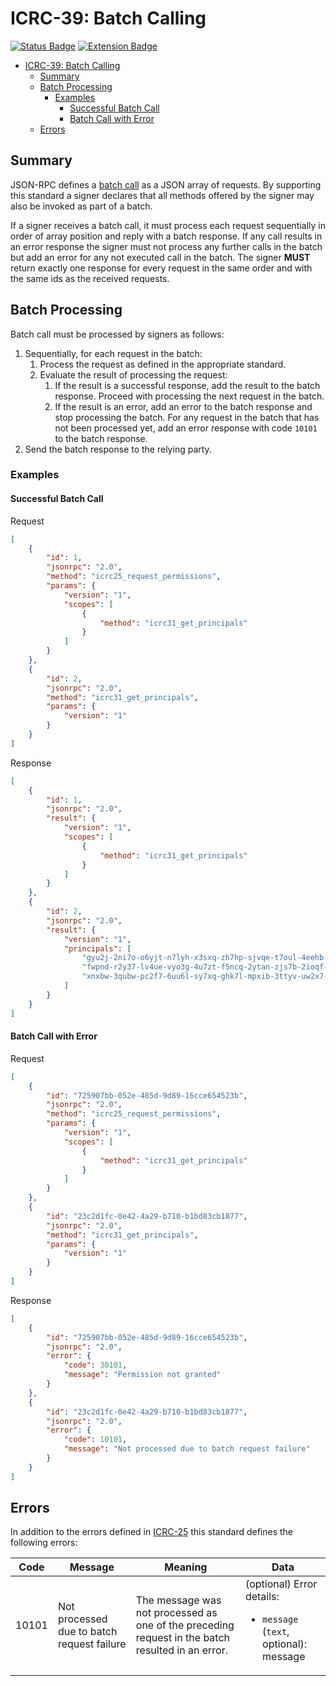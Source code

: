 # ICRC-39: Batch Calling

[![Status Badge](https://img.shields.io/badge/STATUS-DRAFT-ffcc00.svg)](https://github.com/orgs/dfinity/projects/31)
[![Extension Badge](https://img.shields.io/badge/Extends-ICRC--25-ffcc222.svg)](./icrc_25_signer_interaction_standard.md)

<!-- TOC -->
* [ICRC-39: Batch Calling](#icrc-39-batch-calling)
  * [Summary](#summary)
  * [Batch Processing](#batch-processing)
    * [Examples](#examples)
      * [Successful Batch Call](#successful-batch-call)
      * [Batch Call with Error](#batch-call-with-error)
  * [Errors](#errors)
<!-- TOC -->

## Summary

JSON-RPC defines a [batch call](https://www.jsonrpc.org/specification#batch) as a JSON array of requests. By supporting this standard a signer declares that all methods offered by the signer may also be invoked as part of a batch.

If a signer receives a batch call, it must process each request sequentially in order of array position and reply with a batch response. If any call results in an error response the signer must not process any further calls in the batch but add an error for any not executed call in the batch. The signer **MUST** return exactly one response for every request in the same order and with the same ids as the received requests.

## Batch Processing

Batch call must be processed by signers as follows:

1. Sequentially, for each request in the batch:
   1. Process the request as defined in the appropriate standard.
   2. Evaluate the result of processing the request:
      1. If the result is a successful response, add the result to the batch response. Proceed with processing the next request in the batch.
      2. If the result is an error, add an error to the batch response and stop processing the batch. For any request in the batch that has not been processed yet, add an error response with code `10101` to the batch response.
3. Send the batch response to the relying party.


### Examples

#### Successful Batch Call

Request

```json
[
    {
        "id": 1,
        "jsonrpc": "2.0",
        "method": "icrc25_request_permissions",
        "params": {
            "version": "1",
            "scopes": [
                {
                    "method": "icrc31_get_principals"
                }
            ]
        }
    },
    {
        "id": 2,
        "jsonrpc": "2.0",
        "method": "icrc31_get_principals",
        "params": {
            "version": "1"
        }
    }
]
```

Response

```json
[
    {
        "id": 1,
        "jsonrpc": "2.0",
        "result": {
            "version": "1",
            "scopes": [
                {
                    "method": "icrc31_get_principals"
                }
            ]
        }
    },
    {
        "id": 2,
        "jsonrpc": "2.0",
        "result": {
            "version": "1",
            "principals": [
                "gyu2j-2ni7o-o6yjt-n7lyh-x3sxq-zh7hp-sjvqe-t7oul-4eehb-2gvtt-jae",
                "fwpnd-r2y37-lv4ue-vyo3g-4u7zt-f5ncq-2ytan-zjs7b-2ioqf-n7j6u-gqe",
                "xnxbw-3qubw-pc2f7-6uu6l-sy7xq-ghk7l-mpxib-3ttyv-uw2x7-vfdhf-2ae"
            ]
        }
    }
]
```

#### Batch Call with Error

Request

```json
[
    {
        "id": "725907bb-052e-485d-9d89-16cce654523b",
        "jsonrpc": "2.0",
        "method": "icrc25_request_permissions",
        "params": {
            "version": "1",
            "scopes": [
                {
                    "method": "icrc31_get_principals"
                }
            ]
        }
    },
    {
        "id": "23c2d1fc-0e42-4a29-b710-b1bd83cb1877",
        "jsonrpc": "2.0",
        "method": "icrc31_get_principals",
        "params": {
            "version": "1"
        }
    }
]
```

Response

```json
[
    {
        "id": "725907bb-052e-485d-9d89-16cce654523b",
        "jsonrpc": "2.0",
        "error": {
            "code": 30101,
            "message": "Permission not granted"
        }
    },
    {
        "id": "23c2d1fc-0e42-4a29-b710-b1bd83cb1877",
        "jsonrpc": "2.0",
        "error": {
            "code": 10101,
            "message": "Not processed due to batch request failure"
        }
    }
]
```

## Errors

In addition to the errors defined in [ICRC-25](./icrc_25_signer_interaction_standard.md#errors-3) this standard defines the following errors:


| Code  | Message                                    | Meaning                                                                                          | Data                                                                                |
|-------|--------------------------------------------|--------------------------------------------------------------------------------------------------|-------------------------------------------------------------------------------------|
| 10101 | Not processed due to batch request failure | The message was not processed as one of the preceding request in the batch resulted in an error. | (optional) Error details: <ul> <li>`message` (`text`, optional): message</li> </ul> |
